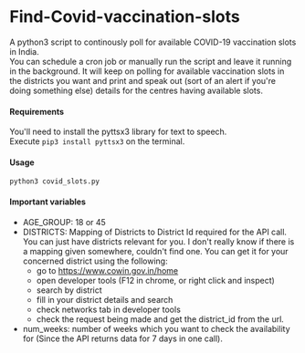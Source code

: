# Find-Covid-vaccination-slots
A python3 script to continously poll for available COVID-19 vaccination slots in India. <br/>
You can schedule a cron job or manually run the script and leave it running in the background. It will keep on polling for available vaccination slots in the districts you want and print and speak out (sort of an alert if you're doing something else) details for the centres having available slots.

#### Requirements
You'll need to install the pyttsx3 library for text to speech. <br/> Execute
`pip3 install pyttsx3` on the terminal.

#### Usage
`python3 covid_slots.py `

#### Important variables
- AGE_GROUP: 18 or 45
- DISTRICTS: Mapping of Districts to District Id required for the API call. You can just have districts relevant for you. I don't really know if there is a mapping given somewhere, couldn't find one. You can get it for your concerned district using the following:
  - go to https://www.cowin.gov.in/home 
  - open developer tools (F12 in chrome, or right click and inspect)
  - search by district 
  - fill in your district details and search
  - check networks tab in developer tools 
  - check the request being made and get the district_id from the url.
- num_weeks: number of weeks which you want to check the availability for (Since the API returns data for 7 days in one call).
